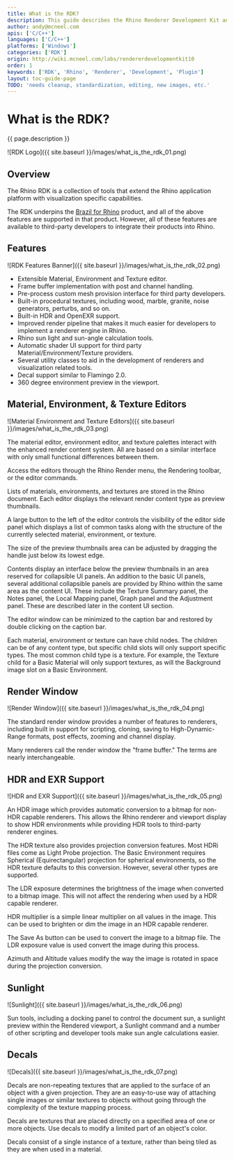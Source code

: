 ```yaml
---
title: What is the RDK?
description: This guide describes the Rhino Renderer Development Kit and its features.
author: andy@mcneel.com
apis: ['C/C++']
languages: ['C/C++']
platforms: ['Windows']
categories: ['RDK']
origin: http://wiki.mcneel.com/labs/rendererdevelopmentkit10
order: 1
keywords: ['RDK', 'Rhino', 'Renderer', 'Development', 'Plugin']
layout: toc-guide-page
TODO: 'needs cleanup, standardization, editing, new images, etc.'
---
```


# What is the RDK?

{{ page.description }}

![RDK Logo]({{ site.baseurl }}/images/what_is_the_rdk_01.png)

## Overview

The Rhino RDK is a collection of tools that extend the Rhino application platform with visualization specific capabilities.

The RDK underpins the [Brazil for Rhino](http://brazil.mcneel.com/) product, and all of the above features are supported in that product.  However, all of these features are available to third-party developers to integrate their products into Rhino.

## Features

![RDK Features Banner]({{ site.baseurl }}/images/what_is_the_rdk_02.png)

- Extensible Material, Environment and Texture editor.
- Frame buffer implementation with post and channel handling.
- Pre-process custom mesh provision interface for third party developers.
- Built-in procedural textures, including wood, marble, granite, noise generators, perturbs, and so on.
- Built-in HDR and OpenEXR support.
- Improved render pipeline that makes it much easier for developers to implement a renderer engine in Rhino.
- Rhino sun light and sun-angle calculation tools.
- Automatic shader UI support for third party Material/Environment/Texture providers.
- Several utility classes to aid in the development of renderers and visualization related tools.
- Decal support similar to Flamingo 2.0.
- 360 degree environment preview in the viewport.


## Material, Environment, & Texture Editors

![Material Environment and Texture Editors]({{ site.baseurl }}/images/what_is_the_rdk_03.png)

The material editor, environment editor, and texture palettes interact with the enhanced render content system.  All are based on a similar interface with only small functional differences between them.

Access the editors through the Rhino Render menu, the Rendering toolbar, or the editor commands.

Lists of materials, environments, and textures are stored in the Rhino document.  Each editor displays the relevant render content type as preview thumbnails.

A large button to the left of the editor controls the visibility of the editor side panel which displays a list of common tasks along with the structure of the currently selected material, environment, or texture.

The size of the preview thumbnails area can be adjusted by dragging the handle just below its lowest edge.

Contents display an interface below the preview thumbnails in an area reserved for collapsible UI panels.  An addition to the basic UI panels, several additional collapsible panels are provided by Rhino within the same area as the content UI.  These include the Texture Summary panel, the Notes panel, the Local Mapping panel, Graph panel and the Adjustment panel.  These are described later in the content UI section.

The editor window can be minimized to the caption bar and restored by double clicking on the caption bar.

Each material, environment or texture can have child nodes.  The children can be of any content type, but specific child slots will only support specific types. The most common child type is a texture.  For example, the Texture child for a Basic Material will only support textures, as will the Background image slot on a Basic Environment.

## Render Window

![Render Window]({{ site.baseurl }}/images/what_is_the_rdk_04.png)

The standard render window provides a number of features to renderers, including built in support for scripting, cloning, saving to High-Dynamic-Range formats, post effects, zooming and channel display.

Many renderers call the render window the "frame buffer."  The terms are nearly interchangeable.

## HDR and EXR Support

![HDR and EXR Support]({{ site.baseurl }}/images/what_is_the_rdk_05.png)

An HDR image which provides automatic conversion to a bitmap for non-HDR capable renderers.  This allows the Rhino renderer and viewport display to show HDR environments while providing HDR tools to third-party renderer engines.

The HDR texture also provides projection conversion features.  Most HDRi files come as Light Probe projection.  The Basic Environment requires Spherical (Equirectangular) projection for spherical environments, so the HDR texture defaults to this conversion.  However, several other types are supported.

The LDR exposure determines the brightness of the image when converted to a bitmap image.  This will not affect the rendering when used by a HDR capable renderer.

HDR multiplier is a simple linear multiplier on all values in the image.  This can be used to brighten or dim the image in an HDR capable renderer.

The Save As button can be used to convert the image to a bitmap file.  The LDR exposure value is used convert the image during this process.

Azimuth and Altitude values modify the way the image is rotated in space during the projection conversion.

## Sunlight

![Sunlight]({{ site.baseurl }}/images/what_is_the_rdk_06.png)

Sun tools, including a docking panel to control the document sun, a sunlight preview within the Rendered viewport, a Sunlight command and a number of other scripting and developer tools make sun angle calculations easier.

## Decals

![Decals]({{ site.baseurl }}/images/what_is_the_rdk_07.png)

Decals are non-repeating textures that are applied to the surface of an object with a given projection.  They are an easy-to-use way of attaching single images or similar textures to objects without going through the complexity of the texture mapping process.

Decals are textures that are placed directly on a specified area of one or more objects.  Use decals to modify a limited part of an object's color.

Decals consist of a single instance of a texture, rather than being tiled as they are when used in a material.
